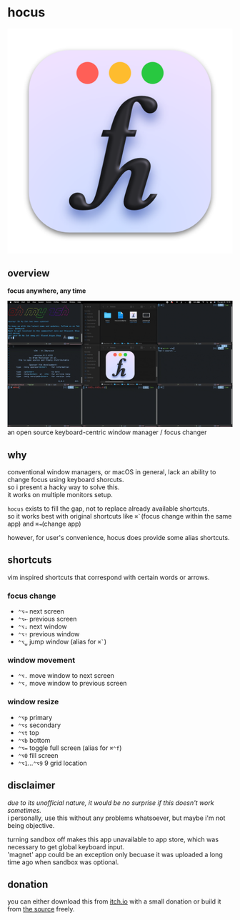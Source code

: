 # hocus

![hocus icon](https://github.com/eastriverlee/hocus/blob/master/hocus.png?raw=true)
## overview
**focus anywhere, any time**

![preview](https://github.com/eastriverlee/hocus/blob/master/preview.gif?raw=true)
an open source keyboard-centric window manager / focus changer

## why 
conventional window managers, or macOS in general, lack an ability to change focus using keyboard shorcuts.  
so i present a hacky way to solve this.  
it works on multiple monitors setup.  
  
`hocus` exists to fill the gap, not to replace already available shortcuts.  
so it works best with original shortcuts like `` ⌘` ``(focus change within the same app) and `⌘⇥`(change app)

however, for user's convenience, hocus does provide some alias shortcuts.

## shortcuts
vim inspired shortcuts that correspond with certain words or arrows.
### focus change
* `⌃⌥⇢` next screen
* `⌃⌥⇠` previous screen
* `⌃⌥⇣` next window
* `⌃⌥⇡` previous window
* `⌃⌥␣` jump window (alias for `` ⌘` ``)
### window movement
* `⌃⌥.` move window to next screen
* `⌃⌥,` move window to previous screen
### window resize
* `⌃⌥p` primary
* `⌃⌥s` secondary
* `⌃⌥t` top
* `⌃⌥b` bottom
* `⌃⌥=` toggle full screen (alias for `⌘⌃f`)
* `⌃⌥0` fill screen
* `⌃⌥1`…`⌃⌥9` 9 grid location

## disclaimer

*due to its unofficial nature, it would be no surprise if this doesn't work sometimes.*  
i personally, use this without any problems whatsoever, but maybe i'm not being objective. 

turning sandbox off makes this app unavailable to app store, which was necessary to get global keyboard input.  
'magnet' app could be an exception only becuase it was uploaded a long time ago when sandbox was optional.

## donation

you can either download this from [itch.io](https://eastriverlee.itch.io/hocus) with a small donation or build it from [the source](https://github.com/eastriverlee/hocus) freely.

